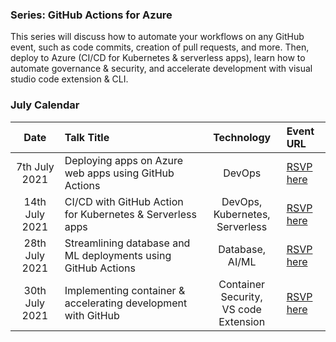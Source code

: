 ### Series: GitHub Actions for Azure

This series will discuss how to automate your workflows on any GitHub event, such as code commits, creation of pull requests, and more. Then, deploy to Azure (CI/CD for Kubernetes & serverless apps), learn how to automate governance & security, and accelerate development with visual studio code extension & CLI.

### July Calendar

|     Date     | Talk Title     | Technology    | Event URL |
|     :---:    | :---           |    :---:      | :---       |
| 7th July 2021   | Deploying apps on Azure web apps using GitHub Actions     | DevOps  |      [RSVP here](https://www.meetup.com/microsoft-reactor-bengaluru/events/279015119/)      |
| 14th July 2021  | CI/CD with GitHub Action for Kubernetes & Serverless apps      | DevOps, Kubernetes, <br> Serverless  |  [RSVP here](https://www.meetup.com/microsoft-reactor-bengaluru/events/279015137/)        |
| 28th July 2021  | Streamlining database and ML deployments using GitHub Actions    | Database, AI/ML  |  [RSVP here](https://www.meetup.com/microsoft-reactor-bengaluru/events/279015454/)        |
| 30th July 2021  | Implementing container & accelerating development with GitHub | Container Security, <br> VS code Extension  |  [RSVP here](https://www.meetup.com/microsoft-reactor-bengaluru/events/279015477/)        |







